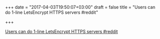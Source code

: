 +++
date = "2017-04-03T19:50:07+03:00"
draft = false
title = "Users can do 1-line LetsEncrypt HTTPS servers  #reddit"

+++

<p><a href="https://t.co/qY1RL7xQJC">Users can do 1-line LetsEncrypt HTTPS servers  #reddit</a></p>
